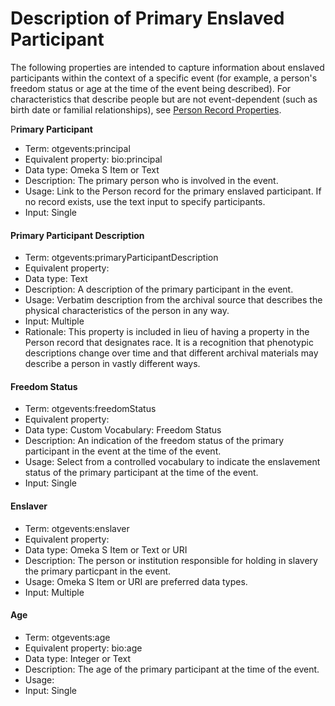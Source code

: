 # Description of Primary Enslaved Participant

The following properties are intended to capture information about enslaved participants within the context of a specific event (for example, a person's freedom status or age at the time of the event being described). For characteristics that describe people but are not event-dependent (such as birth date or familial relationships), see [Person Record Properties](https://docs.google.com/document/d/1HwTODfL6w3gcKLb93SkUmsUPA32pXTnfg4HH-ndXg3Y/edit#heading=h.rvvd4c7lpluv).

P**rimary Participant**

* Term: otgevents:principal
* Equivalent property: bio:principal
* Data type: Omeka S Item or Text&#x20;
* Description: The primary person who is involved in the event.
* Usage: Link to the Person record for the primary enslaved participant. If no record exists, use the text input to specify participants.&#x20;
* Input: Single

#### **Primary Participant Description**

* Term: otgevents:primaryParticipantDescription
* Equivalent property:
* Data type: Text
* Description: A description of the primary participant in the event.
* Usage: Verbatim description from the archival source that describes the physical characteristics of the person in any way.
* Input: Multiple
* Rationale: This property is included in lieu of having a property in the Person record that designates race. It is a recognition that phenotypic descriptions change over time and that different archival materials may describe a person in vastly different ways.&#x20;

#### **Freedom Status**

* Term: otgevents:freedomStatus
* Equivalent property:
* Data type: Custom Vocabulary: Freedom Status
* Description: An indication of the freedom status of the primary participant in the event at the time of the event.
* Usage: Select from a controlled vocabulary to indicate the enslavement status of the primary participant at the time of the event.
* Input: Single

#### **Enslaver**

* Term: otgevents:enslaver
* Equivalent property:
* Data type: Omeka S Item or Text or URI
* Description: The person or institution responsible for holding in slavery the primary particpant in the event.&#x20;
* Usage: Omeka S Item or URI are preferred data types.
* Input: Multiple

#### **Age**

* Term: otgevents:age
* Equivalent property: bio:age
* Data type: Integer or Text
* Description: The age of the primary participant at the time of the event.
* Usage:&#x20;
* Input: Single

###
